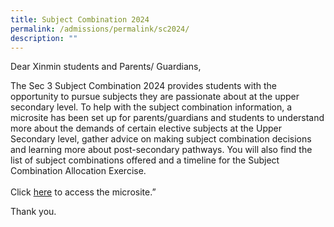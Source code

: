 ```yaml
---
title: Subject Combination 2024
permalink: /admissions/permalink/sc2024/
description: ""
---
```

Dear Xinmin students and Parents/ Guardians,

The Sec 3 Subject Combination 2024 provides students with the opportunity to pursue subjects they are passionate about at the upper secondary level. To help with the subject combination information, a microsite has been set up for parents/guardians and students to understand more about the demands of certain elective subjects at the Upper Secondary level, gather advice on making subject combination decisions and learning more about post-secondary pathways. You will also find the list of subject combinations offered and a timeline for the Subject Combination Allocation Exercise. <br><br>
Click [here](https://sites.google.com/xinminss.edu.sg/xms-subjectcombi/home?authuser=3) to access the microsite.”

Thank you.